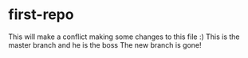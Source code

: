 # first-repo
This will make a conflict
making some changes to this file :)
This is the master branch and he is the boss
The new branch is gone!

